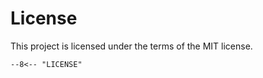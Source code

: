 # License

This project is licensed under the terms of the MIT license.

```text
--8<-- "LICENSE"
```
